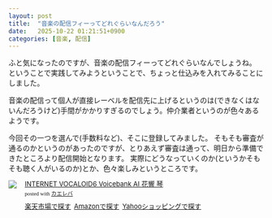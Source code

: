 ```yaml
---
layout: post
title:  "音楽の配信フィーってどれぐらいなんだろう"
date:   2025-10-22 01:21:51+0900
categories: [音楽, 配信]
---
```

ふと気になったのですが、音楽の配信フィーってどれぐらいなんでしょうね。
ということで実践してみようということで、ちょっと仕込みを入れてみることにしました。

音楽の配信って個人が直接レーベルを配信先に上げるというのは(できなくはないんだろうけど)手間がかかりすぎるのでしょう。仲介業者というのが色々あるようです。

今回その一つを選んで(手数料など)、そこに登録してみました。
そもそも審査が通るのかというのがあったのですが、とりあえず審査は通って、明日から準備できたところより配信開始となります。
実際にどうなっていくのか(というかそもそも聴く人がいるのか)とか、色々楽しみというところです。

<div class="kaerebalink-box" style="text-align:left;padding-bottom:20px;font-size:small;zoom: 1;overflow: hidden;"><div class="kaerebalink-image" style="float:left;margin:0 15px 10px 0;"><a href="//af.moshimo.com/af/c/click?a_id=920706&p_id=54&pc_id=54&pl_id=616&s_v=b5Rz2P0601xu&url=https%3A%2F%2Fproduct.rakuten.co.jp%2Fproduct%2F-%2Fc522f0fd9851921c4d192313c312c9bd%2F%3Frafcid%3Dwsc_i_ps_1087413314923222742" target="_blank" ><img src="https://thumbnail.image.rakuten.co.jp/ran/img/1001/0004/900/607/113/928/10010004900607113928_1.jpg?_ex=320x320" style="border: none;" /></a><img src="//i.moshimo.com/af/i/impression?a_id=920706&p_id=54&pc_id=54&pl_id=616" width="1" height="1" style="border:none;"></div><div class="kaerebalink-info" style="line-height:120%;zoom: 1;overflow: hidden;"><div class="kaerebalink-name" style="margin-bottom:10px;line-height:120%"><a href="//af.moshimo.com/af/c/click?a_id=920706&p_id=54&pc_id=54&pl_id=616&s_v=b5Rz2P0601xu&url=https%3A%2F%2Fproduct.rakuten.co.jp%2Fproduct%2F-%2Fc522f0fd9851921c4d192313c312c9bd%2F%3Frafcid%3Dwsc_i_ps_1087413314923222742" target="_blank" >INTERNET VOCALOID6 Voicebank AI 花響 琴</a><img src="//i.moshimo.com/af/i/impression?a_id=920706&p_id=54&pc_id=54&pl_id=616" width="1" height="1" style="border:none;"><div class="kaerebalink-powered-date" style="font-size:8pt;margin-top:5px;font-family:verdana;line-height:120%">posted with <a href="https://kaereba.com" rel="nofollow" target="_blank">カエレバ</a></div></div><div class="kaerebalink-detail" style="margin-bottom:5px;"></div><div class="kaerebalink-link1" style="margin-top:10px;"><div class="shoplinkrakuten" style="display:inline;margin-right:5px"><a href="//af.moshimo.com/af/c/click?a_id=920706&p_id=54&pc_id=54&pl_id=616&s_v=b5Rz2P0601xu&url=https%3A%2F%2Fproduct.rakuten.co.jp%2Fproduct%2F-%2Fc522f0fd9851921c4d192313c312c9bd%2F%3Frafcid%3Dwsc_i_ps_1087413314923222742" target="_blank" >楽天市場で探す</a><img src="//i.moshimo.com/af/i/impression?a_id=920706&p_id=54&pc_id=54&pl_id=616" width="1" height="1" style="border:none;"></div><div class="shoplinkamazon" style="display:inline;margin-right:5px"><a href="//af.moshimo.com/af/c/click?a_id=920708&p_id=170&pc_id=185&pl_id=4062&s_v=b5Rz2P0601xu&url=https%3A%2F%2Fwww.amazon.co.jp%2Fgp%2Fsearch%3Fkeywords%3D%25E8%258A%25B1%25E9%259F%25BF%2520%25E7%2590%25B4%26__mk_ja_JP%3D%25E3%2582%25AB%25E3%2582%25BF%25E3%2582%25AB%25E3%2583%258A" target="_blank" >Amazonで探す</a><img src="//i.moshimo.com/af/i/impression?a_id=920708&p_id=170&pc_id=185&pl_id=4062" width="1" height="1" style="border:none;"></div><div class="shoplinkyahoo" style="display:inline;margin-right:5px"><a href="//af.moshimo.com/af/c/click?a_id=4986064&p_id=1225&pc_id=1925&pl_id=18502&s_v=b5Rz2P0601xu&url=http%3A%2F%2Fsearch.shopping.yahoo.co.jp%2Fsearch%3Fp%3D%25E8%258A%25B1%25E9%259F%25BF%2520%25E7%2590%25B4" target="_blank" >Yahooショッピングで探す</a><img src="//i.moshimo.com/af/i/impression?a_id=4986064&p_id=1225&pc_id=1925&pl_id=18502" width="1" height="1" style="border:none;"></div></div></div><div class="booklink-footer" style="clear: left"></div></div>

